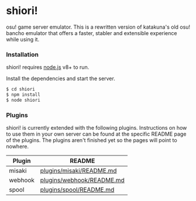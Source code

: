 # shiori!
osu! game server emulator. This is a rewritten version of katakuna's old osu! bancho emulator that offers a faster, stabler and extensible experience while using it.

### Installation

shiori! requires [node.js](https://nodejs.org/) v8+ to run.

Install the dependencies and start the server.

```sh
$ cd shiori
$ npm install
$ node shiori
```

### Plugins

shiori! is currently extended with the following plugins. Instructions on how to use them in your own server can be found at the specific README page of the plugins.
The plugins aren't finished yet so the pages will point to nowhere.

| Plugin  | README |
| ------  | ------ |
| misaki  | [plugins/misaki/README.md](plugins/webhook/README.md)  |
| webhook | [plugins/webhook/README.md](plugins/webhook/README.md) |
| spool   | [plugins/spool/README.md](plugins/spool/README.md)     |
